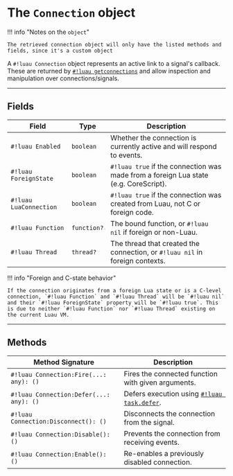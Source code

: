 # The `Connection` object

!!! info "Notes on the `object`"

    The retrieved connection object will only have the listed methods and fields, since it's a custom object

A `#!luau Connection` object represents an active link to a signal's callback. These are returned by [`#!luau getconnections`](./getconnections.md) and allow inspection and manipulation over connections/signals.

---

## Fields

| Field               | Type        | Description                                                                 |
|---------------------|-------------|-----------------------------------------------------------------------------|
| `#!luau Enabled`       | `boolean`   | Whether the connection is currently active and will respond to events.     |
| `#!luau ForeignState`  | `boolean`   | `#!luau true` if the connection was made from a foreign Lua state (e.g. CoreScript). |
| `#!luau LuaConnection` | `boolean`   | `#!luau true` if the connection was created from Luau, not C or foreign code.        |
| `#!luau Function`      | `function?` | The bound function, or `#!luau nil` if foreign or non-Luau.                        |
| `#!luau Thread`        | `thread?`   | The thread that created the connection, or `#!luau nil` in foreign contexts.       |

!!! info "Foreign and C-state behavior"

    If the connection originates from a foreign Lua state or is a C-level connection, `#!luau Function` and `#!luau Thread` will be `#!luau nil` and their `#!luau ForeignState` property will be `#!luau true`. This is due to neither `#!luau Function` nor `#!luau Thread` existing on the current Luau VM.

---

## Methods

| Method Signature                           | Description                                                     |
|--------------------------------------------|-----------------------------------------------------------------|
| `#!luau Connection:Fire(...: any): ()`       | Fires the connected function with given arguments. |
| `#!luau Connection:Defer(...: any): ()`      | Defers execution using [`#!luau task.defer`](https://create.roblox.com/docs/reference/engine/libraries/task#defer).     |
| `#!luau Connection:Disconnect(): ()`         | Disconnects the connection from the signal.                    |
| `#!luau Connection:Disable(): ()`            | Prevents the connection from receiving events.                 |
| `#!luau Connection:Enable(): ()`             | Re-enables a previously disabled connection.                   |
